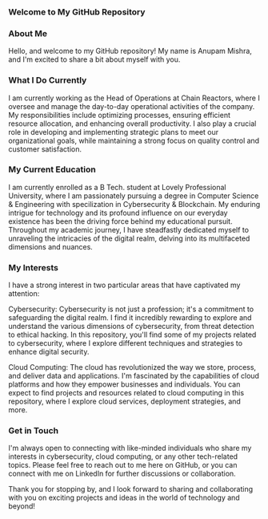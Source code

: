 ### Welcome to My GitHub Repository

### About Me

Hello, and welcome to my GitHub repository! My name is Anupam Mishra, and I'm excited to share a bit about myself with you.

### What I Do Currently

I am currently working as the Head of Operations at Chain Reactors, where I oversee and manage the day-to-day operational activities of the company. My responsibilities include optimizing processes, ensuring efficient resource allocation, and enhancing overall productivity. I also play a crucial role in developing and implementing strategic plans to meet our organizational goals, while maintaining a strong focus on quality control and customer satisfaction.

### My Current Education

I am currently enrolled as a B Tech. student at Lovely Professional University, where I am passionately pursuing a degree in Computer Science & Engineering with specilization in Cybersecurity & Blockchain. My enduring intrigue for technology and its profound influence on our everyday existence has been the driving force behind my educational pursuit. Throughout my academic journey, I have steadfastly dedicated myself to unraveling the intricacies of the digital realm, delving into its multifaceted dimensions and nuances.

### My Interests

I have a strong interest in two particular areas that have captivated my attention:

Cybersecurity: Cybersecurity is not just a profession; it's a commitment to safeguarding the digital realm. I find it incredibly rewarding to explore and understand the various dimensions of cybersecurity, from threat detection to ethical hacking. In this repository, you'll find some of my projects related to cybersecurity, where I explore different techniques and strategies to enhance digital security.

Cloud Computing: The cloud has revolutionized the way we store, process, and deliver data and applications. I'm fascinated by the capabilities of cloud platforms and how they empower businesses and individuals. You can expect to find projects and resources related to cloud computing in this repository, where I explore cloud services, deployment strategies, and more.

### Get in Touch

I'm always open to connecting with like-minded individuals who share my interests in cybersecurity, cloud computing, or any other tech-related topics. Please feel free to reach out to me here on GitHub, or you can connect with me on LinkedIn for further discussions or collaboration.

Thank you for stopping by, and I look forward to sharing and collaborating with you on exciting projects and ideas in the world of technology and beyond!
